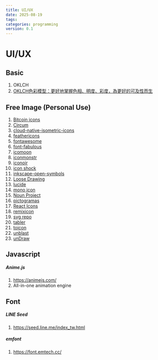 ```yaml
---
title: UI/UX
date: 2025-08-19
tags: 
categories: programming
version: 0.1
---
```


# UI/UX
<!-- https://opensourcedesign.net/resources/ -->

## Basic
1. OKLCH
1. [OKLCH色彩模型：更好地掌握色相、明度、彩度，為更好的可及性而生](https://hsiehchengyi.com/blog/oklch-color-model)

## Free Image (Personal Use)
1. [Bitcoin icons](https://bitcoinicons.com/)
2. [Circum](https://circumicons.com/icons)
3. [cloud-native-isometric-icons](https://github.com/fjudith/cloud-native-isometric-icons) 
4. [feathericons](https://feathericons.com/) 
5. [fontawesome](https://fontawesome.com/icons)
6. [font-fabulous](https://www.manageiq.org/font-fabulous/) 
7. [icomoon](https://icomoon.io/) 
8. [iconmonstr](https://iconmonstr.com/) 
9. [iconoir](https://iconoir.com/) 
10. [icon shock](https://www.iconshock.com/) 
11. [inkscape-open-symbols](https://github.com/PanderMusubi/inkscape-open-symbols) 
12. [Loose Drawing](https://loosedrawing.com/) 
13. [lucide](https://lucide.dev/icons/) 
14. [mono icon](https://icons.mono.company/) 
15. [Noun Project](https://thenounproject.com/) 
16. [pictogramas](https://github.com/adrianmg/pictogramas) 
17. [React Icons](https://react-icons.github.io/react-icons/) 
18. [remixicon](https://remixicon.com/) 
19. [svg repo](https://www.svgrepo.com/) 
20. [tabler](https://tabler.io/icons) 
21. [toicon](https://hans.gerwitz.com/projects/the-artificial/toicon/) 
22. [unblast](https://unblast.com/icons/isometric/) 
23. [unDraw](https://undraw.co/illustrations) 

## Javascript
##### Anime.js
1. https://animejs.com/
1. All-in-one animation engine

## Font

##### LINE Seed
1. https://seed.line.me/index_tw.html

##### emfont
1. https://font.emtech.cc/